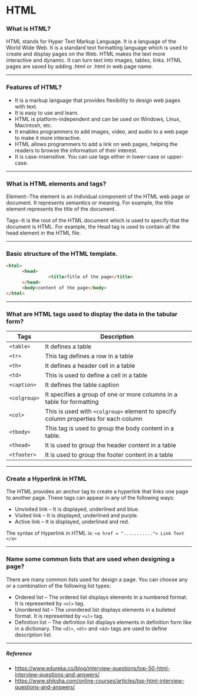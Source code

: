 # HTML

### What is HTML?
HTML stands for Hyper Text Markup Language. It is a language of the World Wide Web. It is a standard text formatting language which is used to create and display pages on the Web. HTML makes the text more interactive and dynamic. It can turn text into images, tables, links. HTML pages are saved by adding .html or .html in web page name.
___
### Features of HTML?
* It is a markup language that provides flexibility to design web pages with text.
* It is easy to use and learn. 
* HTML is platform-independent and can be used on Windows, Linux, Macintosh, etc.
* It enables programmers to add images, video, and audio to a web page to make it more interactive.
* HTML allows programmers to add a link on web pages, helping the readers to browse the information of their interest.
* It is case-insensitive. You can use tags either in lower-case or upper-case.
___
### What is HTML elements and tags?
Element:-The element is an individual component of the HTML web page or document. It represents semantics or meaning. For example, the title element represents the title of the document.

Tags:-It is the root of the HTML document which is used to specify that the document is HTML. For example, the Head tag is used to contain all the head element in the HTML file.
___
### Basic structure of the HTML template.
```html
<html>
      <head>
                <title>Title of the page</title>
      </head>
      <body>content of the page</body>
</html>
```
___
### What are HTML tags used to display the data in the tabular form?
  |Tags | Description|
  |---| ---|
  |`<table>` | It defines a table|
  |`<tr>` | This tag defines a row in a table|
  |`<th>` | It defines a header cell in a table|
  |`<td>` | This is used to define a cell in a table|
  |`<caption>` | It defines the table caption|
  |`<colgroup>` | It specifies a group of one or more columns in a table for formatting|
  |`<col>` | This is used with `<colgroup>` element to specify column properties for each column|
  |`<tbody>` | This tag is used to group the body content in a table.|
  |`<thead>` | It is used to group the header content in a table|
  |`<tfooter>` | It is used to group the footer content in a table|

___
### Create a Hyperlink in HTML
The HTML provides an anchor tag to create a hyperlink that links one page to another page. These tags can appear in any of the following ways:

* Unvisited link – It is displayed, underlined and blue.
* Visited link – It is displayed, underlined and purple.
* Active link – It is displayed, underlined and red.
 
The syntax of Hyperlink in HTML is:
`<a href = "..........."> Link Text </a>`
___
### Name some common lists that are used when designing a page?
There are many common lists used for design a page. You can choose any or a combination of the following list types:

* Ordered list – The ordered list displays elements in a numbered format. It is represented by `<ol>` tag.
* Unordered list – The unordered list displays elements in a bulleted format. It is represented by `<ul>` tag.
* Definition list – The definition list displays elements in definition form like in a dictionary. The `<dl>`, `<dt>` and `<dd>` tags are used to define description list.
___


##### Reference
* https://www.edureka.co/blog/interview-questions/top-50-html-interview-questions-and-answers/
* https://www.shiksha.com/online-courses/articles/top-html-interview-questions-and-answers/


